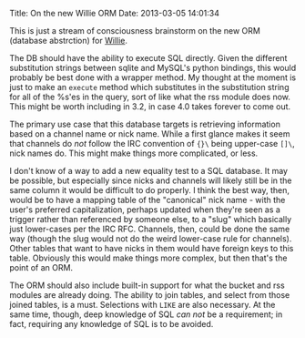 Title: On the new Willie ORM
Date: 2013-03-05 14:01:34

This is just a stream of consciousness brainstorm on the new ORM (database
abstrction) for [Willie](http://willie.dftba.net).

The DB should have the ability to execute SQL directly. Given the different
substitution strings between sqlite and MySQL's python bindings, this would
probably be best done with a wrapper method. My thought at the moment is just
to make an `execute` method which substitutes in the substitution string for
all of the %s'es in the query, sort of like what the rss module does now. This
might be worth including in 3.2, in case 4.0 takes forever to come out.

The primary use case that this database targets is retrieving information based
on a channel name or nick name. While a first glance makes it seem that channels
do *not* follow the IRC convention of `{}\` being upper-case `[]\`, nick names
do. This might make things more complicated, or less.

I don't know of a way to add a new equality test to a SQL database. It may be
possible, but especially since nicks and channels will likely still be in the
same column it would be difficult to do properly. I think the best way, then,
would be to have a mapping table of the "canonical" nick name - with the user's
preferred capitalization, perhaps updated when they're seen as a trigger rather
than referenced by someone else, to a "slug" which basically just lower-cases
per the IRC RFC. Channels, then, could be done the same way (though the slug
would not do the weird lower-case rule for channels). Other tables that want to
have nicks in them would have foreign keys to this table. Obviously this would
make things more complex, but then that's the point of an ORM.

The ORM should also include built-in support for what the bucket and rss modules
are already doing. The ability to join tables, and select from those joined
tables, is a must. Selections with `LIKE` are also necessary. At the same time,
though, deep knowledge of SQL *can not* be a requirement; in fact, requiring any
knowledge of SQL is to be avoided.
